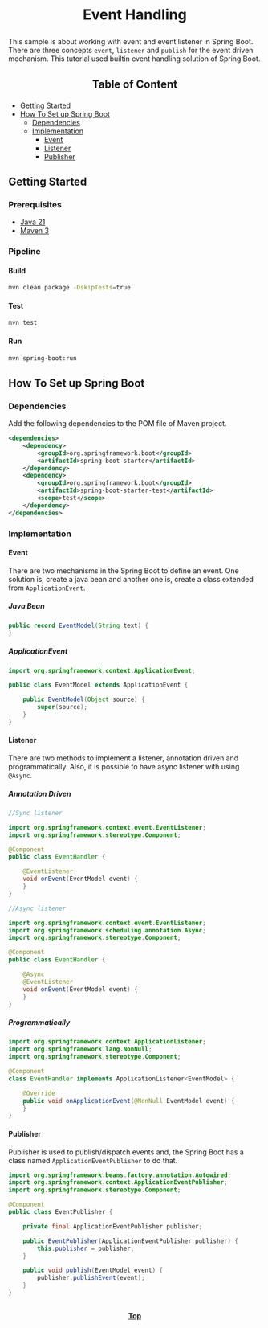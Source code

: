 
# <p align="center">Event Handling</p>

<p align="justify">

This sample is about working with event and event listener in Spring Boot. There are three concepts `event`, `listener`
and `publish` for the event driven mechanism. This tutorial used builtin event handling solution of Spring Boot.

</p>

## <p align="center"> Table of Content </p>

* [Getting Started](#getting-started)
* [How To Set up Spring Boot](#how-to-set-up-spring-boot)
  * [Dependencies](#dependencies)
  * [Implementation](#implementation)
      * [Event](#event)
      * [Listener](#listener)
      * [Publisher](#publisher)

## Getting Started

### Prerequisites

* [Java 21](https://www.oracle.com/java/technologies/downloads)
* [Maven 3](https://maven.apache.org/index.html)

### Pipeline

#### Build

```bash
mvn clean package -DskipTests=true
```

#### Test

```bash
mvn test
```

#### Run

```bash
mvn spring-boot:run
```

## How To Set up Spring Boot

### Dependencies

Add the following dependencies to the POM file of Maven project.

```xml
<dependencies>
    <dependency>
        <groupId>org.springframework.boot</groupId>
        <artifactId>spring-boot-starter</artifactId>
    </dependency>
    <dependency>
        <groupId>org.springframework.boot</groupId>
        <artifactId>spring-boot-starter-test</artifactId>
        <scope>test</scope>
    </dependency>
</dependencies>
```

### Implementation

#### Event

There are two mechanisms in the Spring Boot to define an event. One solution is, create a java bean and another one is,
create a class extended from `ApplicationEvent`.

##### _Java Bean_

```java
public record EventModel(String text) {
}
```

##### _ApplicationEvent_

```java
import org.springframework.context.ApplicationEvent;

public class EventModel extends ApplicationEvent {

    public EventModel(Object source) {
        super(source);
    }
}
```

#### Listener

<p align="justify">

There are two methods to implement a listener, annotation driven and programmatically. Also, it is possible to have
async listener with using `@Async`.

</p>

##### _Annotation Driven_

```java
//Sync listener

import org.springframework.context.event.EventListener;
import org.springframework.stereotype.Component;

@Component
public class EventHandler {

    @EventListener
    void onEvent(EventModel event) {
    }
}
```

```java
//Async listener

import org.springframework.context.event.EventListener;
import org.springframework.scheduling.annotation.Async;
import org.springframework.stereotype.Component;

@Component
public class EventHandler {

    @Async
    @EventListener
    void onEvent(EventModel event) {
    }
}
```

##### _Programmatically_

```java
import org.springframework.context.ApplicationListener;
import org.springframework.lang.NonNull;
import org.springframework.stereotype.Component;

@Component
class EventHandler implements ApplicationListener<EventModel> {

    @Override
    public void onApplicationEvent(@NonNull EventModel event) {
    }
}
```

#### Publisher

Publisher is used to publish/dispatch events and, the Spring Boot has a class named `ApplicationEventPublisher` to do
that.

```java
import org.springframework.beans.factory.annotation.Autowired;
import org.springframework.context.ApplicationEventPublisher;
import org.springframework.stereotype.Component;

@Component
public class EventPublisher {

    private final ApplicationEventPublisher publisher;

    public EventPublisher(ApplicationEventPublisher publisher) {
        this.publisher = publisher;
    }

    public void publish(EventModel event) {
        publisher.publishEvent(event);
    }
}
```

##

**<p align="center"> [Top](#event-handling) </p>**
